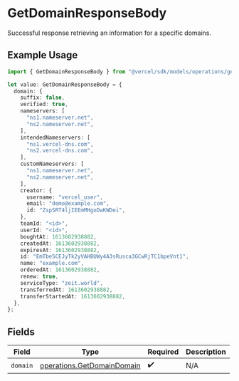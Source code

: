 # GetDomainResponseBody

Successful response retrieving an information for a specific domains.

## Example Usage

```typescript
import { GetDomainResponseBody } from "@vercel/sdk/models/operations/getdomain.js";

let value: GetDomainResponseBody = {
  domain: {
    suffix: false,
    verified: true,
    nameservers: [
      "ns1.nameserver.net",
      "ns2.nameserver.net",
    ],
    intendedNameservers: [
      "ns1.vercel-dns.com",
      "ns2.vercel-dns.com",
    ],
    customNameservers: [
      "ns1.nameserver.net",
      "ns2.nameserver.net",
    ],
    creator: {
      username: "vercel_user",
      email: "demo@example.com",
      id: "ZspSRT4ljIEEmMHgoDwKWDei",
    },
    teamId: "<id>",
    userId: "<id>",
    boughtAt: 1613602938882,
    createdAt: 1613602938882,
    expiresAt: 1613602938882,
    id: "EmTbe5CEJyTk2yVAHBUWy4A3sRusca3GCwRjTC1bpeVnt1",
    name: "example.com",
    orderedAt: 1613602938882,
    renew: true,
    serviceType: "zeit.world",
    transferredAt: 1613602938882,
    transferStartedAt: 1613602938882,
  },
};
```

## Fields

| Field                                                                    | Type                                                                     | Required                                                                 | Description                                                              |
| ------------------------------------------------------------------------ | ------------------------------------------------------------------------ | ------------------------------------------------------------------------ | ------------------------------------------------------------------------ |
| `domain`                                                                 | [operations.GetDomainDomain](../../models/operations/getdomaindomain.md) | :heavy_check_mark:                                                       | N/A                                                                      |